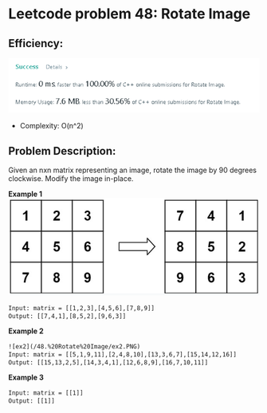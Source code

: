 # Leetcode problem 48: Rotate Image

## Efficiency:
![efficiency](/48.%20Rotate%20Image/eff.png)
* Complexity: O(n^2)

## Problem Description:
Given an nxn matrix representing an image, rotate the image by 90 degrees clockwise. Modify the image in-place.

**Example 1**
![ex1](/48.%20Rotate%20Image/ex1.PNG)
```
Input: matrix = [[1,2,3],[4,5,6],[7,8,9]]
Output: [[7,4,1],[8,5,2],[9,6,3]]
```

**Example 2**

```
![ex2](/48.%20Rotate%20Image/ex2.PNG)
Input: matrix = [[5,1,9,11],[2,4,8,10],[13,3,6,7],[15,14,12,16]]
Output: [[15,13,2,5],[14,3,4,1],[12,6,8,9],[16,7,10,11]]
```

**Example 3**
```
Input: matrix = [[1]]
Output: [[1]]
```

